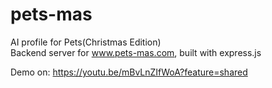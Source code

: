 # pets-mas
AI profile for Pets(Christmas Edition)     
Backend server for www.pets-mas.com, built with express.js

Demo on: https://youtu.be/mBvLnZIfWoA?feature=shared 
